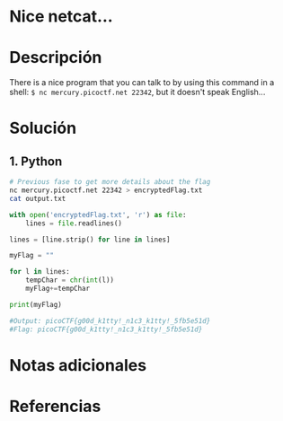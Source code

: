 # Nice netcat...

# Descripción 

There is a nice program that you can talk to by using this command in a shell: `$ nc mercury.picoctf.net 22342`, but it doesn't speak English...
# Solución 

## 1. Python

```bash
# Previous fase to get more details about the flag
nc mercury.picoctf.net 22342 > encryptedFlag.txt
cat output.txt
```

``` python
with open('encryptedFlag.txt', 'r') as file:
    lines = file.readlines()

lines = [line.strip() for line in lines]

myFlag = ""

for l in lines:
    tempChar = chr(int(l))
    myFlag+=tempChar

print(myFlag)

#Output: picoCTF{g00d_k1tty!_n1c3_k1tty!_5fb5e51d}
#Flag: picoCTF{g00d_k1tty!_n1c3_k1tty!_5fb5e51d}
```


# Notas adicionales 

# Referencias 

